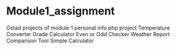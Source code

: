 # Module1_assignment
Ostad projects of module 1
personal info php project
Temperature Converter
Grade Calculator
Even or Odd Checker
Weather Report
Comparison Tool
Simple Calculator
